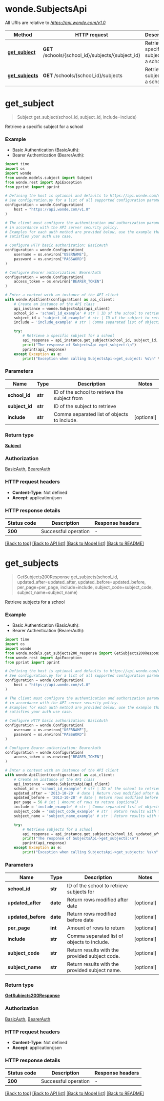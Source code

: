 # wonde.SubjectsApi

All URIs are relative to *https://api.wonde.com/v1.0*

Method | HTTP request | Description
------------- | ------------- | -------------
[**get_subject**](SubjectsApi.md#get_subject) | **GET** /schools/{school_id}/subjects/{subject_id} | Retrieve a specific subject for a school
[**get_subjects**](SubjectsApi.md#get_subjects) | **GET** /schools/{school_id}/subjects | Retrieve subjects for a school


# **get_subject**
> Subject get_subject(school_id, subject_id, include=include)

Retrieve a specific subject for a school

### Example

* Basic Authentication (BasicAuth):
* Bearer Authentication (BearerAuth):
```python
import time
import os
import wonde
from wonde.models.subject import Subject
from wonde.rest import ApiException
from pprint import pprint

# Defining the host is optional and defaults to https://api.wonde.com/v1.0
# See configuration.py for a list of all supported configuration parameters.
configuration = wonde.Configuration(
    host = "https://api.wonde.com/v1.0"
)

# The client must configure the authentication and authorization parameters
# in accordance with the API server security policy.
# Examples for each auth method are provided below, use the example that
# satisfies your auth use case.

# Configure HTTP basic authorization: BasicAuth
configuration = wonde.Configuration(
    username = os.environ["USERNAME"],
    password = os.environ["PASSWORD"]
)

# Configure Bearer authorization: BearerAuth
configuration = wonde.Configuration(
    access_token = os.environ["BEARER_TOKEN"]
)

# Enter a context with an instance of the API client
with wonde.ApiClient(configuration) as api_client:
    # Create an instance of the API class
    api_instance = wonde.SubjectsApi(api_client)
    school_id = 'school_id_example' # str | ID of the school to retrieve the subject from
    subject_id = 'subject_id_example' # str | ID of the subject to retrieve
    include = 'include_example' # str | Comma separated list of objects to include. (optional)

    try:
        # Retrieve a specific subject for a school
        api_response = api_instance.get_subject(school_id, subject_id, include=include)
        print("The response of SubjectsApi->get_subject:\n")
        pprint(api_response)
    except Exception as e:
        print("Exception when calling SubjectsApi->get_subject: %s\n" % e)
```


### Parameters

Name | Type | Description  | Notes
------------- | ------------- | ------------- | -------------
 **school_id** | **str**| ID of the school to retrieve the subject from | 
 **subject_id** | **str**| ID of the subject to retrieve | 
 **include** | **str**| Comma separated list of objects to include. | [optional] 

### Return type

[**Subject**](Subject.md)

### Authorization

[BasicAuth](../README.md#BasicAuth), [BearerAuth](../README.md#BearerAuth)

### HTTP request headers

 - **Content-Type**: Not defined
 - **Accept**: application/json

### HTTP response details
| Status code | Description | Response headers |
|-------------|-------------|------------------|
**200** | Successful operation |  -  |

[[Back to top]](#) [[Back to API list]](../README.md#documentation-for-api-endpoints) [[Back to Model list]](../README.md#documentation-for-models) [[Back to README]](../README.md)

# **get_subjects**
> GetSubjects200Response get_subjects(school_id, updated_after=updated_after, updated_before=updated_before, per_page=per_page, include=include, subject_code=subject_code, subject_name=subject_name)

Retrieve subjects for a school

### Example

* Basic Authentication (BasicAuth):
* Bearer Authentication (BearerAuth):
```python
import time
import os
import wonde
from wonde.models.get_subjects200_response import GetSubjects200Response
from wonde.rest import ApiException
from pprint import pprint

# Defining the host is optional and defaults to https://api.wonde.com/v1.0
# See configuration.py for a list of all supported configuration parameters.
configuration = wonde.Configuration(
    host = "https://api.wonde.com/v1.0"
)

# The client must configure the authentication and authorization parameters
# in accordance with the API server security policy.
# Examples for each auth method are provided below, use the example that
# satisfies your auth use case.

# Configure HTTP basic authorization: BasicAuth
configuration = wonde.Configuration(
    username = os.environ["USERNAME"],
    password = os.environ["PASSWORD"]
)

# Configure Bearer authorization: BearerAuth
configuration = wonde.Configuration(
    access_token = os.environ["BEARER_TOKEN"]
)

# Enter a context with an instance of the API client
with wonde.ApiClient(configuration) as api_client:
    # Create an instance of the API class
    api_instance = wonde.SubjectsApi(api_client)
    school_id = 'school_id_example' # str | ID of the school to retrieve subjects for
    updated_after = '2013-10-20' # date | Return rows modified after date (optional)
    updated_before = '2013-10-20' # date | Return rows modified before date (optional)
    per_page = 56 # int | Amount of rows to return (optional)
    include = 'include_example' # str | Comma separated list of objects to include. (optional)
    subject_code = 'subject_code_example' # str | Return results with the provided subject code. (optional)
    subject_name = 'subject_name_example' # str | Return results with the provided subject name. (optional)

    try:
        # Retrieve subjects for a school
        api_response = api_instance.get_subjects(school_id, updated_after=updated_after, updated_before=updated_before, per_page=per_page, include=include, subject_code=subject_code, subject_name=subject_name)
        print("The response of SubjectsApi->get_subjects:\n")
        pprint(api_response)
    except Exception as e:
        print("Exception when calling SubjectsApi->get_subjects: %s\n" % e)
```


### Parameters

Name | Type | Description  | Notes
------------- | ------------- | ------------- | -------------
 **school_id** | **str**| ID of the school to retrieve subjects for | 
 **updated_after** | **date**| Return rows modified after date | [optional] 
 **updated_before** | **date**| Return rows modified before date | [optional] 
 **per_page** | **int**| Amount of rows to return | [optional] 
 **include** | **str**| Comma separated list of objects to include. | [optional] 
 **subject_code** | **str**| Return results with the provided subject code. | [optional] 
 **subject_name** | **str**| Return results with the provided subject name. | [optional] 

### Return type

[**GetSubjects200Response**](GetSubjects200Response.md)

### Authorization

[BasicAuth](../README.md#BasicAuth), [BearerAuth](../README.md#BearerAuth)

### HTTP request headers

 - **Content-Type**: Not defined
 - **Accept**: application/json

### HTTP response details
| Status code | Description | Response headers |
|-------------|-------------|------------------|
**200** | Successful operation |  -  |

[[Back to top]](#) [[Back to API list]](../README.md#documentation-for-api-endpoints) [[Back to Model list]](../README.md#documentation-for-models) [[Back to README]](../README.md)

